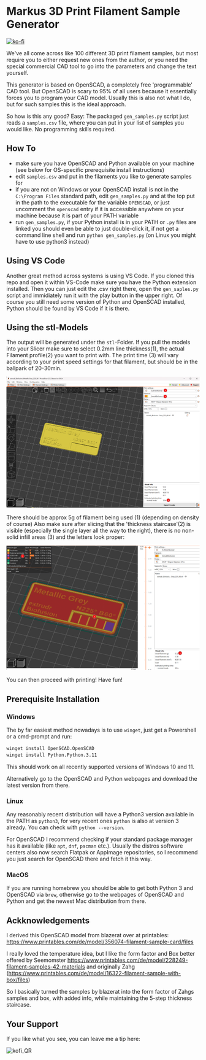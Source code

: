 # Markus 3D Print Filament Sample Generator

[![ko-fi](https://ko-fi.com/img/githubbutton_sm.svg)](https://ko-fi.com/R6R8DQO8C)

We've all come across like 100 different 3D print filament samples, but most require you to either request new ones from the author, or you need the special commercial CAD tool to go into the parameters and change the text yourself.

This generator is based on OpenSCAD, a completely free 'programmable' CAD tool.
But OpenSCAD is scary to 95% of all users because it essentially forces you to program your CAD model. Usually this is also not what I do, but for such samples this is the ideal approach.

So how is this any good? Easy: The packaged `gen_samples.py` script just reads a `samples.csv` file, where you can put in your list of samples you would like. No programming skills required.

## How To

- make sure you have OpenSCAD and Python available on your machine (see below for OS-specific prerequisite install instructions)
- edit `samples.csv` and put in the filaments you like to generate samples for
- if you are not on Windows or your OpenSCAD install is not in the `C:\Program Files` standard path, edit `gen_samples.py` and at the top put in the path to the executable for the variable `OPENSCAD`, or just uncomment the `openscad` entry if it is accessible anywhere on your machine because it is part of your PATH variable 
- run `gen_samples.py`, if your Python install is in your PATH or `.py` files are linked you should even be able to just double-click it, if not get a command line shell and run `python gen_samples.py` (on Linux you might have to use python3 instead)

## Using VS Code

Another great method across systems is using VS Code. If you cloned this repo
and open it within VS-Code make sure you have the Python extension installed.
Then you can just edit the .csv right there, open the `gen_saples.py` script and immidiately run it with the play button in the upper right. Of course you still need some version of Python and OpenSCAD installed, Python should be found by VS Code if it is there.

## Using the stl-Models

The output will be generated under the `stl`-Folder.
If you pull the models into your Slicer make sure to select 0.2mm line thickness(1), the actual Filament profile(2) you want to print with.
The print time (3) will vary according to your print speed settings for that filament, but should be in the ballpark of 20-30min.

![slicer settings](docs/slicer_settings.png)

There should be approx 5g of filament being used (1) (depending on density of course)
Also make sure after slicing that the 'thickness staircase'(2) is visible (especially the single layer all the way to the right), there is no non-solid infill areas (3) and the letters look proper:

![slicer sliced](docs/slicer_sliced.png)

You can then proceed with printing! Have fun!

## Prerequisite Installation

### Windows

The by far easiest method nowadays is to use `winget`, just get a Powershell or a cmd-prompt and run:

```sh
winget install OpenSCAD.OpenSCAD
winget install Python.Python.3.11
```

This should work on all recently supported versions of Windows 10 and 11.

Alternatively go to the OpenSCAD and Python webpages and download the latest version from there.

### Linux

Any reasonably recent distribution will have a Python3 version available in the PATH as `python3`, for very recent ones `python` is also at version 3 already. You can check with `python --version`.

For OpenSCAD I recommend checking if your standard package manager has it available (like `apt`, `dnf`, `pacman` etc.). Usually the distros software centers also now search Flatpak or AppImage repositories, so I recommend you just search for OpenSCAD there and fetch it this way.

### MacOS

If you are running homebrew you should be able to get both Python 3 and OpenSCAD via `brew`, otherwise go to the webpages of OpenSCAD and Python and get the newest Mac distribution from there.

## Ackknowledgements
I derived this OpenSCAD model from blazerat over at printables: <https://www.printables.com/de/model/356074-filament-sample-card/files>

I really loved the temperature idea, but I like the form factor and Box better offered by Seemomster <https://www.printables.com/de/model/228249-filament-samples-42-materials> and originally Zahg (<https://www.printables.com/de/model/16322-filament-sample-with-box/files>)

So I basically turned the samples by blazerat into the form factor of Zahgs samples and box, with added info, while maintaining the 5-step thickness staircase.

## Your Support

If you like what you see, you can leave me a tip here:

![kofi_QR](https://user-images.githubusercontent.com/25175069/178159517-26c0ddef-30bc-4c48-ad57-1b4eeb40206e.png)
